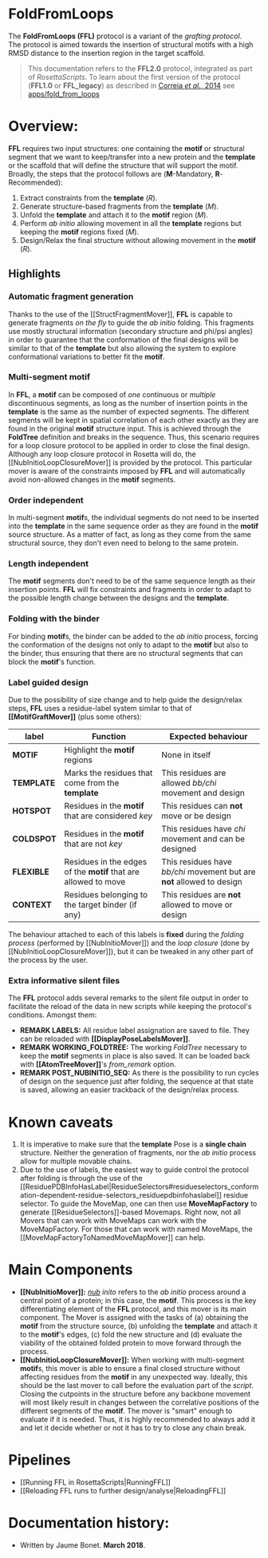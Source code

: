 # FoldFromLoops

The **FoldFromLoops (FFL)** protocol is a variant of the _grafting protocol_.  
The protocol is aimed towards the insertion of structural motifs with a high RMSD distance to the insertion region in the target scaffold.

> This documentation refers to the **FFL2.0** protocol, integrated as part of _RosettaScripts_. To learn about the first version of the protocol (**FFL1.0** or **FFL_legacy**) as described in [Correia _et al._, 2014](http://doi.org/10.1038/nature12966) see [apps/fold_from_loops]()

# Overview:

**FFL** requires two input structures: one containing the **motif** or structural segment that we want to keep/transfer into a new protein and the **template** or the scaffold that will define the structure that will support the motif.  
Broadly, the steps that the protocol follows are (**M**-Mandatory, **R**-Recommended):  

1.  Extract constraints from the **template** (_R_).
2.  Generate structure-based fragments from the **template** (_M_).
3.  Unfold the **template** and attach it to the **motif** region (_M_).
4.  Perform _ab initio_ allowing movement in all the **template** regions but keeping the **motif** regions fixed (_M_).
5.  Design/Relax the final structure without allowing movement in the **motif** (_R_).

## Highlights
### Automatic fragment generation
Thanks to the use of the [[StructFragmentMover]], **FFL** is capable to generate fragments _on the fly_ to guide the _ab initio_ folding. This fragments use mostly structural information (secondary structure and phi/psi angles) in order to guarantee that the conformation of the final designs will be similar to that of the **template** but also allowing the system to explore conformational variations to better fit the **motif**.

### Multi-segment motif
In **FFL**, a **motif** can be composed of _one_ continuous or _multiple_ discontinuous segments, as long as the number of insertion points in the **template** is the same as the number of expected segments. The different segments will be kept in spatial correlation of each other exactly as they are found in the original **motif** structure input. This is achieved through the **FoldTree** definition and breaks in the sequence. Thus, this scenario requires for a loop closure protocol to be applied in order to close the final design. Although any loop closure protocol in Rosetta will do, the [[NubInitioLoopClosureMover]] is provided by the protocol. This particular mover is aware of the constraints imposed by **FFL** and will automatically avoid non-allowed changes in the **motif** segments.

### Order independent
In multi-segment **motif**s, the individual segments do not need to be inserted into the **template** in the same sequence order as they are found in the **motif** source structure. As a matter of fact, as long as they come from the same structural source, they don't even need to belong to the same protein.

### Length independent
The **motif** segments don't need to be of the same sequence length as their insertion points. **FFL** will fix constraints and fragments in order to adapt to the possible length change between the designs and the **template**.

### Folding with the binder
For binding **motif**s, the binder can be added to the _ab initio_ process, forcing the conformation of the designs not only to adapt to the **motif** but also to the binder, thus ensuring that there are no structural segments that can block the **motif**'s function.

### Label guided design
Due to the possibility of size change and to help guide the design/relax steps, **FFL** uses a residue-label system similar to that of **[[MotifGraftMover]]** (plus some others):

|label|Function|Expected behaviour|
|-----|--------|------------------|
|**MOTIF**|Highlight the **motif** regions|None in itself|
|**TEMPLATE**|Marks the residues that come from the **template**|This residues are allowed _bb/chi_ movement and design|
|**HOTSPOT**|Residues in the **motif** that are considered _key_|This residues can **not** move or be design|
|**COLDSPOT**|Residues in the **motif** that are not _key_|This residues have _chi_ movement and can be designed|
|**FLEXIBLE**|Residues in the edges of the **motif** that are allowed to move|This residues have _bb/chi_ movement but are **not** allowed to design|
|**CONTEXT**|Residues belonging to the target binder (if any)|This residues are **not** allowed to move or design|

The behaviour attached to each of this labels is **fixed** during the _folding process_ (performed by [[NubInitioMover]]) and the _loop closure_ (done by [[NubInitioLoopClosureMover]]), but it can be tweaked in any other part of the process by the user.

### Extra informative silent files
The **FFL** protocol adds several remarks to the silent file output in order to facilitate the reload of the data in new scripts while keeping the protocol's conditions. Amongst them:

* **REMARK LABELS:** All residue label assignation are saved to file. They can be reloaded with **[[DisplayPoseLabelsMover]]**.
* **REMARK WORKING_FOLDTREE:** The working _FoldTree_ necessary to keep the **motif** segments in place is also saved. It can be loaded back with **[[AtomTreeMover]]**'s _from_remark_ option.
* **REMARK POST_NUBINITIO_SEQ:** As there is the possibility to run cycles of design on the sequence just after folding, the sequence at that state is saved, allowing an easier trackback of the design/relax process.

# Known caveats

1.  It is imperative to make sure that the **template** Pose is a **single chain** structure. Neither the generation of fragments, nor the _ab initio_ process allow for multiple movable chains.
2.  Due to the use of labels, the easiest way to guide control the protocol after folding is through the use of the  [[ResiduePDBInfoHasLabel|ResidueSelectors#residueselectors_conformation-dependent-residue-selectors_residuepdbinfohaslabel]] residue selector. To guide the MoveMap, one can then use **MoveMapFactory** to generate [[ResidueSelectors]]-based Movemaps. Right now, not all Movers that can work with MoveMaps can work with the MoveMapFactory. For those that can work with named MoveMaps, the [[MoveMapFactoryToNamedMoveMapMover]] can help.

# Main Components

* **[[NubInitioMover]]:** _[nub](https://en.oxforddictionaries.com/definition/nub) inito_ refers to the _ab initio_ process around a central point of a protein; in this case, the **motif**. This process is the key differentiating element of the **FFL** protocol, and this mover is its main component. The Mover is assigned with the tasks of (a) obtaining the **motif** from the structure source, (b) unfolding the **template** and attach it to the **motif**'s edges, (c) fold the new structure and (d) evaluate the viability of the obtained folded protein to move forward through the process.
* **[[NubInitioLoopClosureMover]]:** When working with multi-segment **motif**s, this mover is able to ensure a final closed structure without affecting residues from the **motif** in any unexpected way. Ideally, this should be the last mover to call before the evaluation part of the _script_. Closing the cutpoints in the structure before any backbone movement will most likely result in changes between the correlative positions of the different segments of the **motif**. The mover is "smart" enough to evaluate if it is needed. Thus, it is highly recommended to always add it and let it decide whether or not it has to try to close any chain break.

# Pipelines

* [[Running FFL in RosettaScripts|RunningFFL]]
* [[Reloading FFL runs to further design/analyse|ReloadingFFL]]

# Documentation history:
* Written by Jaume Bonet. **March 2018**.